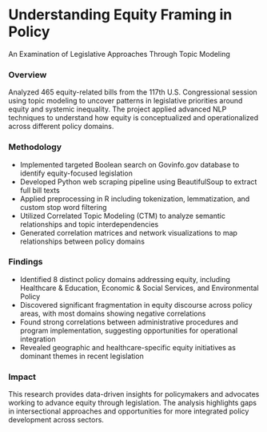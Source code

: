 # Understanding Equity Framing in Policy 
An Examination of Legislative Approaches Through Topic Modeling

### Overview
Analyzed 465 equity-related bills from the 117th U.S. Congressional session using topic modeling to uncover patterns in legislative priorities around equity and systemic inequality. The project applied advanced NLP techniques to understand how equity is conceptualized and operationalized across different policy domains.

### Methodology

- Implemented targeted Boolean search on Govinfo.gov database to identify equity-focused legislation
- Developed Python web scraping pipeline using BeautifulSoup to extract full bill texts
- Applied preprocessing in R including tokenization, lemmatization, and custom stop word filtering
- Utilized Correlated Topic Modeling (CTM) to analyze semantic relationships and topic interdependencies
- Generated correlation matrices and network visualizations to map relationships between policy domains

### Findings

- Identified 8 distinct policy domains addressing equity, including Healthcare & Education, Economic & Social Services, and Environmental Policy
- Discovered significant fragmentation in equity discourse across policy areas, with most domains showing negative correlations
- Found strong correlations between administrative procedures and program implementation, suggesting opportunities for operational integration
- Revealed geographic and healthcare-specific equity initiatives as dominant themes in recent legislation

### Impact
This research provides data-driven insights for policymakers and advocates working to advance equity through legislation. The analysis highlights gaps in intersectional approaches and opportunities for more integrated policy development across sectors.

